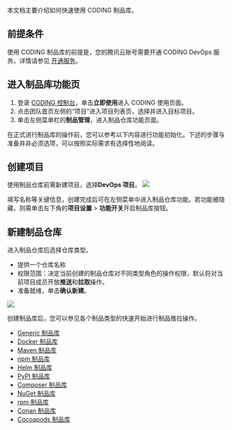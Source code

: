 本文档主要介绍如何快速使用 CODING 制品库。

## 前提条件
使用 CODING 制品库的前提是，您的腾讯云账号需要开通 CODING DevOps 服务，详情请参见 [开通服务](https://cloud.tencent.com/document/product/1116/37269)。
 
## 进入制品库功能页
1. 登录 [CODING 控制台](https://console.cloud.tencent.com/coding)，单击**立即使用**进入 CODING 使用页面。
2. 点击团队首页左侧的“项目”进入项目列表页，选择并进入目标项目。
3. 单击左侧菜单栏的**制品管理**，进入制品仓库功能页面。

在正式进行制品库的操作前，您可以参考以下内容进行功能初始化。下述的步骤与准备并非必须选项，可以按照实际需求有选择性地阅读。

## 创建项目
使用制品仓库前需新建项目，选择**DevOps 项目**。
![](https://main.qcloudimg.com/raw/50a61e0a02873c31ad03ceeb44a242e4.png)

填写名称等关键信息，创建完成后可在左侧菜单中进入制品仓库功能。若功能被隐藏，则需单击左下角的**项目设置** > **功能开关**开启制品库按钮。

## 新建制品仓库
进入制品仓库后选择仓库类型。

-   提供一个仓库名称
-   权限范围：决定当前创建的制品仓库对不同类型角色的操作权限，默认将对当前项目成员开放**推送**和**拉取**操作。 
-   准备就绪，单击**确认新建**。

![](https://main.qcloudimg.com/raw/f9868b28c57dc6244105bfd65b8e8349.png)

创建制品库后，您可以参见各个制品类型的快速开始进行制品推拉操作。

-   [Generic 制品库](https://cloud.tencent.com/document/product/1116/46528)
-   [Docker 制品库](https://cloud.tencent.com/document/product/1116/46527)
-   [Maven 制品库](https://cloud.tencent.com/document/product/1116/46529)
-   [npm 制品库](https://cloud.tencent.com/document/product/1116/46530)
-   [Helm 制品库](https://cloud.tencent.com/document/product/1116/53053)
-   [PyPI 制品库](https://cloud.tencent.com/document/product/1116/53066)
-   [Composer 制品库](https://cloud.tencent.com/document/product/1116/53070)
-   [NuGet 制品库](https://cloud.tencent.com/document/product/1116/60268)
-   [rpm 制品库](https://cloud.tencent.com/document/product/1116/53051)
-   [Conan 制品库](https://cloud.tencent.com/document/product/1116/53068)
-   [Cocoapods 制品库](https://cloud.tencent.com/document/product/1116/53069)

